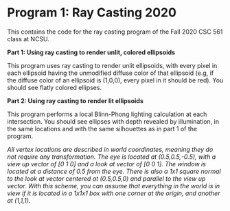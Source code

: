 # Program 1: Ray Casting 2020

This contains the code for the ray casting program of the Fall 2020 CSC 561 class at NCSU.

**Part 1: Using ray casting to render unlit, colored ellipsoids**

This program uses ray casting to render unlit ellipsoids, with every pixel in each
ellipsoid having the unmodified diffuse color of that ellipsoid (e.g, if the diffuse
color of an ellipsoid is (1,0,0), every pixel in it should be red). You should see
flatly colored ellipses.

**Part 2: Using ray casting to render lit ellipsoids**

This program performs a local Blinn-Phong lighting calculation at each intersection.
You should see ellipses with depth revealed by illumination, in the same locations
and with the same silhouettes as in part 1 of the program.

_All vertex locations are described in world coordinates, meaning they do not require
any transformation. The eye is located at (0.5,0.5,-0.5), with a view up vector of
[0 1 0] and a look at vector of [0 0 1]. The window is located at a distance of 0.5
from the eye. There is also a 1x1 square normal to the look at vector centered at
(0.5,0.5,0) and parallel to the view up vector. With this scheme, you can assume
that everything in the world is in view if it is located in a 1x1x1 box with one
corner at the origin, and another at (1,1,1)._
